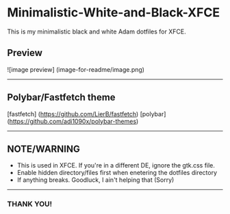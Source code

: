 # Minimalistic-White-and-Black-XFCE
This is my minimalistic black and white Adam dotfiles for XFCE.

## Preview
![image preview] (image-for-readme/image.png)

---

## Polybar/Fastfetch theme
[fastfetch] (https://github.com/LierB/fastfetch)
[polybar] (https://github.com/adi1090x/polybar-themes)

---

## NOTE/WARNING
- This is used in XFCE. If you're in a different DE, ignore the gtk.css file.
- Enable hidden directory/files first when enetering the dotfiles directory
- If anything breaks. Goodluck, I ain't helping that (Sorry)

---

### THANK YOU!
